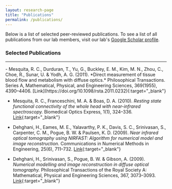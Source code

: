 ```yaml
---
layout: research-page
title: "Publications"
permalink: /publications/
---
```


Below is a list of selected peer-reviewed publications. To see a list of all publications from our lab members, visit our lab's <a href="https://scholar.google.com/citations?user=pgTxaCIAAAAJ&hl=en&authuser=3" target="_blank">Google Scholar profile</a>.


### Selected Publications
<hr>
- Mesquita, R. C., Durduran, T., Yu, G., Buckley, E. M., Kim, M. N., Zhou, C., Choe, R., Sunar, U. & Yodh, A. G. (2011). *Direct measurement of tissue blood flow and metabolism with diffuse optics.* Philosophical Transactions. Series A, Mathematical, Physical, and Engineering Sciences, 369(1955), 4390–4406. [Link](https://doi.org/10.1098/rsta.2011.0232){:target="_blank"}

- Mesquita, R. C., Franceschini, M. A. & Boas, D. A. (2010). *Resting state functional connectivity of the whole head with near-infrared spectroscopy.* Biomedical Optics Express, 1(1), 324–336. [Link](https://doi.org/10.1364/boe.1.000324){:target="_blank"}

- Dehghani, H., Eames, M. E., Yalavarthy, P. K., Davis, S. C., Srinivasan, S., Carpenter, C. M., Pogue, B. W. & Paulsen, K. D. (2009). *Near infrared optical tomography using NIRFAST: Algorithm for numerical model and image reconstruction.* Communications in Numerical Methods in Engineering, 25(6), 711–732. [Link](https://doi.org/10.1002/cnm.1162){:target="_blank"}

- Dehghani, H., Srinivasan, S., Pogue, B. W. & Gibson, A. (2009). *Numerical modelling and image reconstruction in diffuse optical tomography.* Philosophical Transactions of the Royal Society A: Mathematical, Physical and Engineering Sciences, 367, 3073–3093. [Link](https://doi.org/10.1098/rsta.2009.0090){:target="_blank"}



<style>
.publications-list {
  list-style-type: none;
  padding: 0;
}

.publications-list li {
  margin-bottom: 12px;
}

.publications-list a {
  text-decoration: none;
  color: #007acc;
}

.publications-list a:hover {
  text-decoration: underline;
}
</style>
